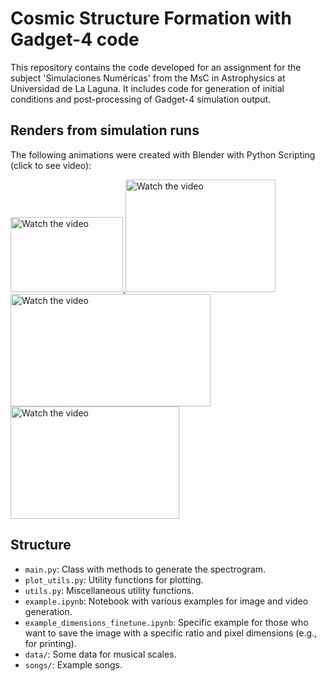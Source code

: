 # Cosmic Structure Formation with Gadget-4 code

This repository contains the code developed for an assignment for the subject 'Simulaciones Numéricas' from the MsC in Astrophysics at Universidad de La Laguna. It includes code for generation of initial conditions and post-processing of Gadget-4 simulation output.

## Renders from simulation runs

The following animations were created with Blender with Python Scripting (click to see video):
<!-- [![Watch the video](http://img.youtube.com/vi/-zpFEkMD9Mg/0.jpg)](https://www.youtube.com/watch?v=-zpFEkMD9Mg "Click to Watch!") -->


<a href="https://www.youtube.com/watch?v=UCR47K5t5VM" title="Galaxy Merger">
  <img src="http://img.youtube.com/vi/UCR47K5t5VM/0.jpg" alt="Watch the video" width="180" height="120"/>
</a>

<a href="https://www.youtube.com/watch?v=mHMzycROyaA" title="Uniform DM SPhere Collapse">
  <img src="http://img.youtube.com/vi/mHMzycROyaA/0.jpg" alt="Watch the video" width="240" height="180"/>
</a>

 <!--new line -->


<a href="https://www.youtube.com/watch?v=Ufeo-skLUqQ" title="Galaxy Cluster">
  <img src="http://img.youtube.com/vi/Ufeo-skLUqQ/0.jpg" alt="Watch the video" width="320" height="180"/>
</a>

<a href="https://www.youtube.com/watch?v=-zpFEkMD9Mg" title="Cosmological Cube">
  <img src="http://img.youtube.com/vi/-zpFEkMD9Mg/0.jpg" alt="Watch the video" width="270" height="180"/>
</a>

## Structure

- `main.py`: Class with methods to generate the spectrogram.
- `plot_utils.py`: Utility functions for plotting.
- `utils.py`: Miscellaneous utility functions.
- `example.ipynb`: Notebook with various examples for image and video generation. 
- `example_dimensions_finetune.ipynb`: Specific example for those who want to save the image with a specific ratio and pixel dimensions (e.g., for printing).
- `data/`: Some data for musical scales.
- `songs/`: Example songs.
